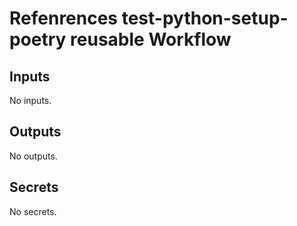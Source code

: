 # Refenrences test-python-setup-poetry reusable Workflow
## Inputs

<!-- AUTO-DOC-INPUT:START - Do not remove or modify this section -->
No inputs.
<!-- AUTO-DOC-INPUT:END -->
## Outputs

<!-- AUTO-DOC-OUTPUT:START - Do not remove or modify this section -->
No outputs.
<!-- AUTO-DOC-OUTPUT:END -->
## Secrets

<!-- AUTO-DOC-SECRETS:START - Do not remove or modify this section -->
No secrets.
<!-- AUTO-DOC-SECRETS:END -->
